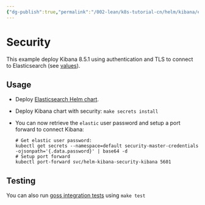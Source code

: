 ```yaml
---
{"dg-publish":true,"permalink":"/002-lean/k8s-tutorial-cn/helm/kibana/examples/security/README/","dgPassFrontmatter":true}
---
```



# Security

This example deploy Kibana 8.5.1 using authentication and TLS to connect to
Elasticsearch (see [values][]).


## Usage

* Deploy [Elasticsearch Helm chart][].

* Deploy Kibana chart with security: `make secrets install`

* You can now retrieve the `elastic` user password and setup a port forward to connect Kibana:

  ```
  # Get elastic user password:
  kubectl get secrets --namespace=default security-master-credentials -ojsonpath='{.data.password}' | base64 -d
  # Setup port forward
  kubectl port-forward svc/helm-kibana-security-kibana 5601
  ```


## Testing

You can also run [goss integration tests][] using `make test`


[elasticsearch helm chart]: https://github.com/elastic/helm-charts/tree/main/elasticsearch/examples/security/
[goss integration tests]: https://github.com/elastic/helm-charts/tree/main/kibana/examples/security/test/goss.yaml
[values]: https://github.com/elastic/helm-charts/tree/main/kibana/examples/security/values.yaml